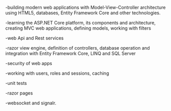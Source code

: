 -building modern web applications with Model-View-Controller architecture using HTML5, databases,
Entity Framework Core and other technologies.

-learning the ASP.NET Core platform, its components and architecture, creating MVC web applications, defining models,
working with filters

-web Api and Rest services

-razor view engine, definition of controllers, database operation and integration with Entity Framework Core, LINQ and SQL Server

-security of web apps

-working with users, roles and sessions, caching

-unit tests

-razor pages

-websocket and signalr.
